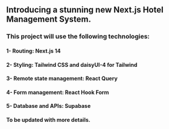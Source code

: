 ## Introducing a stunning new Next.js Hotel Management System.

### This project will use the following technologies:

#### 1- Routing: Next.js 14

#### 2- Styling: Tailwind CSS and daisyUI-4 for Tailwind

#### 3- Remote state management: React Query

#### 4- Form management: React Hook Form

#### 5- Database and APIs: Supabase

#### To be updated with more details.
